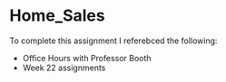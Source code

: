 # Home_Sales
To complete this assignment I referebced the following:
- Office Hours with Professor Booth
- Week 22 assignments

